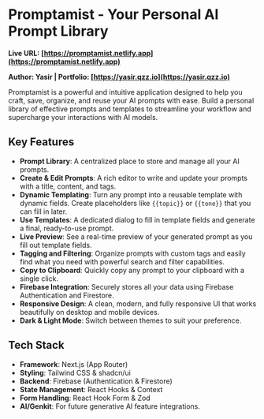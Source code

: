 # Promptamist - Your Personal AI Prompt Library

**Live URL: [https://promptamist.netlify.app](https://promptamist.netlify.app)**

**Author: Yasir | Portfolio: [https://yasir.qzz.io](https://yasir.qzz.io)**

Promptamist is a powerful and intuitive application designed to help you craft, save, organize, and reuse your AI prompts with ease. Build a personal library of effective prompts and templates to streamline your workflow and supercharge your interactions with AI models.

## Key Features

- **Prompt Library**: A centralized place to store and manage all your AI prompts.
- **Create & Edit Prompts**: A rich editor to write and update your prompts with a title, content, and tags.
- **Dynamic Templating**: Turn any prompt into a reusable template with dynamic fields. Create placeholders like `{{topic}}` or `{{tone}}` that you can fill in later.
- **Use Templates**: A dedicated dialog to fill in template fields and generate a final, ready-to-use prompt.
- **Live Preview**: See a real-time preview of your generated prompt as you fill out template fields.
- **Tagging and Filtering**: Organize prompts with custom tags and easily find what you need with powerful search and filter capabilities.
- **Copy to Clipboard**: Quickly copy any prompt to your clipboard with a single click.
- **Firebase Integration**: Securely stores all your data using Firebase Authentication and Firestore.
- **Responsive Design**: A clean, modern, and fully responsive UI that works beautifully on desktop and mobile devices.
- **Dark & Light Mode**: Switch between themes to suit your preference.

## Tech Stack

- **Framework**: Next.js (App Router)
- **Styling**: Tailwind CSS & shadcn/ui
- **Backend**: Firebase (Authentication & Firestore)
- **State Management**: React Hooks & Context
- **Form Handling**: React Hook Form & Zod
- **AI/Genkit**: For future generative AI feature integrations.
